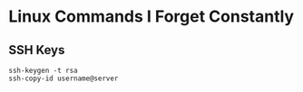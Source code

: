 # Linux Commands I Forget Constantly

## SSH Keys
```
ssh-keygen -t rsa
ssh-copy-id username@server
```
